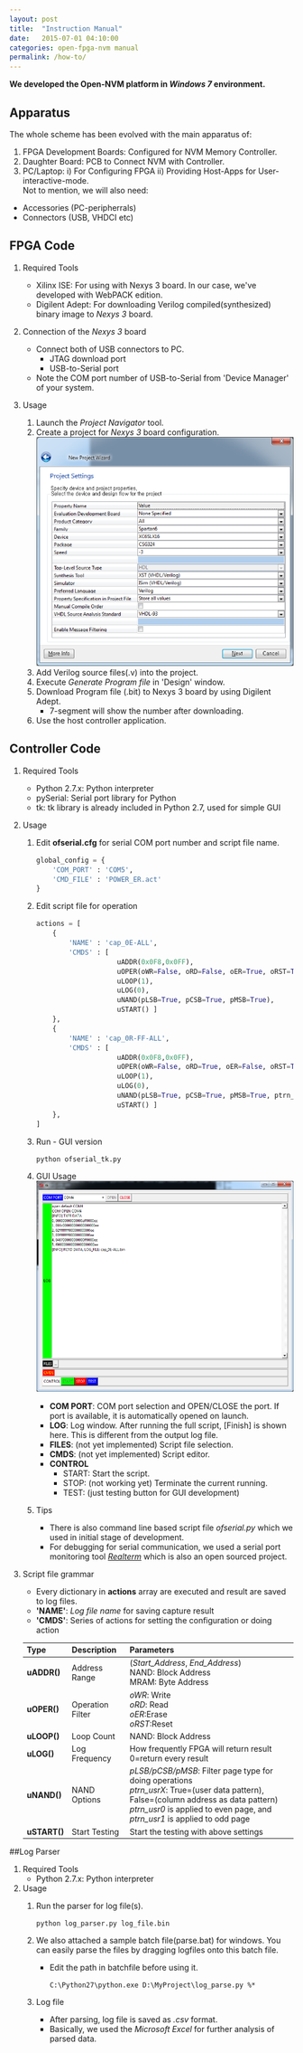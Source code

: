 ```yaml
---
layout: post
title:  "Instruction Manual"
date:   2015-07-01 04:10:00
categories: open-fpga-nvm manual
permalink: /how-to/
---
```


**We developed the Open-NVM platform in _Windows 7_ environment.**

## Apparatus
The whole scheme has been evolved with the main apparatus of: 
 
1. FPGA Development Boards: Configured for NVM Memory Controller.  
1. Daughter Board: PCB to Connect NVM with Controller.   
1. PC/Laptop: i) For Configuring FPGA ii) Providing Host-Apps for User-interactive-mode.   
Not to mention, we will also need:
* Accessories (PC-peripherrals)
* Connectors (USB, VHDCI etc)

## FPGA Code
1. Required Tools
    - Xilinx ISE: For using with Nexys 3 board. In our case, we've developed with WebPACK edition.
    - Digilent Adept: For downloading Verilog compiled(synthesized) binary image to _Nexys 3_ board.

1. Connection of the _Nexys 3_ board
    - Connect both of USB connectors to PC.
        - JTAG download port
        - USB-to-Serial port
    - Note the COM port number of USB-to-Serial from 'Device Manager' of your system.
    
1. Usage
    1. Launch the _Project Navigator_ tool.
	2. Create a project for _Nexys 3_ board configuration.
        ![](/resource/image/fpga-how-project-setting.png)
	3. Add Verilog source files(.v) into the project.
	4. Execute _Generate Program file_ in 'Design' window.
	5. Download Program file (.bit) to Nexys 3 board by using Digilent Adept.
        - 7-segment will show the number after downloading.
    6. Use the host controller application.


## Controller Code
1. Required Tools
    - Python 2.7.x: Python interpreter
    - pySerial: Serial port library for Python
	- tk: tk library is already included in Python 2.7, used for simple GUI

1. Usage
    1. Edit **ofserial.cfg** for serial COM port number and script file name.
    
        ```python
        global_config = {
            'COM_PORT' : 'COM5',
            'CMD_FILE' : 'POWER_ER.act'
        }
        ```
		   
	1. Edit script file for operation
           
        ```python
        actions = [
            {
                'NAME' : 'cap_0E-ALL',
                'CMDS' : [
                            uADDR(0x0F8,0x0FF),
                            uOPER(oWR=False, oRD=False, oER=True, oRST=True),
                            uLOOP(1),
                            uLOG(0),
                            uNAND(pLSB=True, pCSB=True, pMSB=True),
                            uSTART() ]
            },
            {
                'NAME' : 'cap_0R-FF-ALL',
                'CMDS' : [
                            uADDR(0x0F8,0x0FF),
                            uOPER(oWR=False, oRD=True, oER=False, oRST=True),
                            uLOOP(1),
                            uLOG(0),
                            uNAND(pLSB=True, pCSB=True, pMSB=True, ptrn_usr0=1, ptrn_usr1=1, ptrn0=0xFF, ptrn1=0xFF),
                            uSTART() ]
            },
        ]
        ```
		
	1. Run - GUI version
    
        ```
	    python ofserial_tk.py
        ```
		
    1. GUI Usage
    ![](/resource/image/fpga-how-host-control.png)
        - **COM PORT**: COM port selection and OPEN/CLOSE the port. If port is available, it is automatically opened on launch.
        - **LOG**: Log window. After running the full script, [Finish] is shown here. This is different from the output log file.
        - **FILES**: (not yet implemented) Script file selection.
        - **CMDS**: (not yet implemented) Script editor.
        - **CONTROL**
            - START: Start the script.
            - STOP: (not working yet) Terminate the current running.
            - TEST: (just testing button for GUI development)
        
	1. Tips
        - There is also command line based script file _ofserial.py_ which we used in initial stage of development.
        - For debugging for serial communication, we used a serial port monitoring tool [_Realterm_](http://realterm.sourceforge.net) which is also an open sourced project.
	
1. Script file grammar
    - Every dictionary in **actions** array are executed and result are saved to log files.
    - **'NAME'**: _Log file name_ for saving capture result
    - **'CMDS'**: Series of actions for setting the configuration or doing action

    | Type         | Description      | Parameters |
    | ------------ | ---------------- | ---------- |
    | **uADDR()**  | Address Range    | (_Start_Address_, _End_Address_) <br> NAND: Block Address <br> MRAM: Byte Address|
    | **uOPER()**  | Operation Filter | _oWR_: Write <br> _oRD_: Read <br> _oER_:Erase <br> _oRST_:Reset |
    | **uLOOP()**  | Loop Count       | NAND: Block Address |
    | **uLOG()**   | Log Frequency    | How frequently FPGA will return result <br> 0=return every result |
    | **uNAND()**  | NAND Options     | _pLSB/pCSB/pMSB_: Filter page type for doing operations <br> _ptrn_usrX_: True=(user data pattern), False=(column address as data pattern) <br> _ptrn_usr0_ is applied to even page, and _ptrn_usr1_ is applied to odd page |
    | **uSTART()** | Start Testing    | Start the testing with above settings |		

	
	
##Log Parser
1. Required Tools
    - Python 2.7.x: Python interpreter
1. Usage
    1. Run the parser for log file(s).
    
        ```
        python log_parser.py log_file.bin
        ```
			
	2. We also attached a sample batch file(parse.bat) for windows. You can easily parse the files by dragging logfiles onto this batch file.
	    - Edit the path in batchfile before using it.
        
            ```
            C:\Python27\python.exe D:\MyProject\log_parse.py %*
            ```
	
    3. Log file
        - After parsing, log file is saved as _.csv_ format.
        - Basically, we used the _Microsoft Excel_ for further analysis of parsed data.
				
				
				
